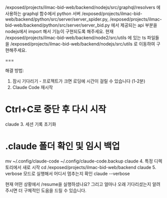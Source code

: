  /exposed/projects/ilmac-bid-web/backend/nodejs/src/graphql/resolvers 에 사용하는 graphql 함수에서 python 서버 /exposed/projects/ilmac-bid-web/backend/python/src/server/server_spider.py,  /exposed/projects/ilmac-bid-web/backend/python/src/server/server_bid.py 에서 제공되는 api 부분을 nodejs에서 import 해서 기능이 구현되도록 해주세요.
현재 /exposed/projects/ilmac-bid-web/backend/node2/src/utils 에 있는 ts 파일들을 /exposed/projects/ilmac-bid-web/backend/nodejs/src/utils 로 이동하여 구현해주세요.



===

  해결 방법:

  1. 잠시 기다리기 - 프로젝트가 크면 로딩에 시간이 걸릴 수 있습니다 (1-2분)
  2. Claude Code 재시작
  # Ctrl+C로 중단 후 다시 시작
  claude
  3. 세션 기록 초기화
  # .claude 폴더 확인 및 임시 백업
  mv ~/.config/claude-code ~/.config/claude-code.backup
  claude
  4. 특정 디렉토리에서 새로 시작
  cd /exposed/projects/ilmac-bid-web/backend
  claude
  5. verbose 모드로 실행해서 어디서 멈추는지 확인
  claude --verbose

  현재 어떤 상황에서 /resume을 실행하셨나요? 그리고 얼마나 오래 기다리셨는지 알려주시면 더 구체적인 도움을 드릴 수 있습니다.